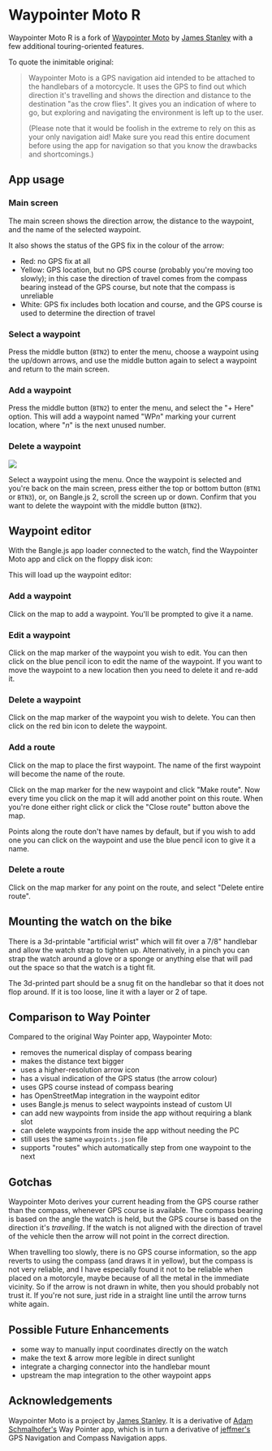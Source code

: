 # Waypointer Moto R

Waypointer Moto R is a fork of [Waypointer Moto](https://github.com/espruino/BangleApps/tree/master/apps/wpmoto) by [James Stanley](https://incoherency.co.uk/) with a few additional touring-oriented features.

To quote the inimitable original:

>Waypointer Moto is a GPS navigation aid intended to be attached to
the handlebars of a motorcycle.
It uses the GPS to find out which direction it's
travelling and shows the direction and distance to the destination
"as the crow flies". It gives you an indication of where to go,
but exploring and navigating the environment is left up to the user.
>
>(Please note that it would be foolish in the extreme to rely on this
as your only navigation aid! Make sure you read this entire document
before using the app for navigation so that you know the drawbacks
and shortcomings.)

## App usage

### Main screen


The main screen shows the direction arrow, the distance to the waypoint,
and the name of the selected waypoint.

It also shows the status of the GPS fix in the colour of the arrow:

 * Red: no GPS fix at all
 * Yellow: GPS location, but no GPS course (probably you're moving too slowly);
   in this case the direction of travel comes from the compass bearing instead
   of the GPS course, but note that the compass is unreliable
 * White: GPS fix includes both location and course, and the GPS course is used
   to determine the direction of travel

### Select a waypoint


Press the middle button (`BTN2`) to enter the menu, choose a waypoint using
the up/down arrows, and use the middle button again to select a waypoint and
return to the main screen.

### Add a waypoint

Press the middle button (`BTN2`) to enter the menu, and select the "+ Here"
option. This will add a waypoint named "WP*n*" marking your current location,
where "*n*" is the next unused number.

### Delete a waypoint

![](screenshot-delete.png)

Select a waypoint using the menu. Once the waypoint is selected and you're
back on the main screen, press either the top or bottom button (`BTN1` or
`BTN3`), or, on Bangle.js 2, scroll the screen up or down.
Confirm that you want to delete the waypoint with the middle
button (`BTN2`).

## Waypoint editor

With the Bangle.js app loader connected to the watch, find the
Waypointer Moto app and click on the floppy disk icon:


This will load up the waypoint editor:

### Add a waypoint

Click on the map to add a waypoint. You'll be prompted to give it
a name.

### Edit a waypoint

Click on the map marker of the waypoint you wish to edit. You
can then click on the blue pencil icon to edit the name of the
waypoint. If you want to move the waypoint to a new location then
you need to delete it and re-add it.

### Delete a waypoint

Click on the map marker of the waypoint you wish to delete. You
can then click on the red bin icon to delete the waypoint.

### Add a route

Click on the map to place the first waypoint. The name of the first
waypoint will become the name of the route.

Click on the map marker for the new waypoint and click "Make route".
Now every time you click on the map it will add another point
on this route. When you're done either right click or click the
"Close route" button above the map.

Points along the route don't have names by default, but if you wish
to add one you can click on the waypoint and use the blue pencil icon
to give it a name.


### Delete a route

Click on the map marker for any point on the route, and select
"Delete entire route".

## Mounting the watch on the bike

There is a 3d-printable "artificial wrist" which will fit over a 7/8"
handlebar and allow the watch strap to tighten up.
Alternatively, in a pinch you can strap the watch around a glove or a sponge
or anything else that will pad out the space so that the watch is a tight
fit.

The 3d-printed part should be a snug fit on the handlebar so that it does
not flop around. If it is too loose, line it with a layer or 2 of tape.

## Comparison to Way Pointer

Compared to the original Way Pointer app, Waypointer Moto:

 * removes the numerical display of compass bearing
 * makes the distance text bigger
 * uses a higher-resolution arrow icon
 * has a visual indication of the GPS status (the arrow colour)
 * uses GPS course instead of compass bearing
 * has OpenStreetMap integration in the waypoint editor
 * uses Bangle.js menus to select waypoints instead of custom UI
 * can add new waypoints from inside the app without requiring a blank slot
 * can delete waypoints from inside the app without needing the PC
 * still uses the same `waypoints.json` file
 * supports "routes" which automatically step from one waypoint to the next

## Gotchas

Waypointer Moto derives your current heading from the GPS course
rather than the compass, whenever GPS course is available.
The compass bearing is based on the angle the watch is held, but
the GPS course is based on the direction it's *travelling*. If the
watch is not aligned with the direction of travel of the vehicle
then the arrow will not point in the correct direction.

When travelling too slowly, there is no GPS course information, so the
app reverts to using the compass (and draws it in yellow), but
the compass is not very reliable, and I
have especially found it not to be reliable when placed on a motorcyle,
maybe because of all the metal in the immediate vicinity. So if
the arrow is not drawn in white, then you should probably not trust
it. If you're not sure, just ride in a straight line until the arrow
turns white again.

## Possible Future Enhancements

 - some way to manually input coordinates directly on the watch
 - make the text & arrow more legible in direct sunlight
 - integrate a charging connector into the handlebar mount
 - upstream the map integration to the other waypoint apps

## Acknowledgements

Waypointer Moto is a project by [James Stanley](https://incoherency.co.uk/). It is a derivative of [Adam Schmalhofer's](https://github.com/adamschmalhofer) Way Pointer app, which is in turn a derivative of
[jeffmer's](https://github.com/jeffmer/JeffsBangleAppsDev) GPS
Navigation and Compass Navigation apps.
